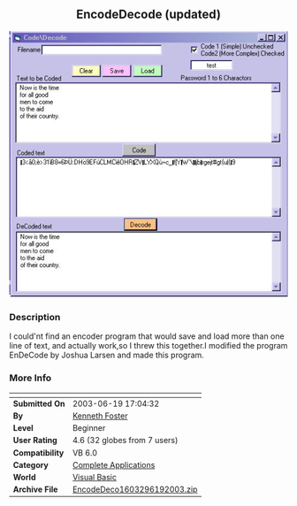 ﻿<div align="center">

## EncodeDecode \(updated\)

<img src="PIC2003619182186129.jpg">
</div>

### Description

I could'nt find an encoder program that would save and load more than one line of text, and actually work,so I threw this together.I modified the program EnDeCode by Joshua Larsen and made this program.
 
### More Info
 


<span>             |<span>
---                |---
**Submitted On**   |2003-06-19 17:04:32
**By**             |[Kenneth Foster](https://github.com/Planet-Source-Code/PSCIndex/blob/master/ByAuthor/kenneth-foster.md)
**Level**          |Beginner
**User Rating**    |4.6 (32 globes from 7 users)
**Compatibility**  |VB 6\.0
**Category**       |[Complete Applications](https://github.com/Planet-Source-Code/PSCIndex/blob/master/ByCategory/complete-applications__1-27.md)
**World**          |[Visual Basic](https://github.com/Planet-Source-Code/PSCIndex/blob/master/ByWorld/visual-basic.md)
**Archive File**   |[EncodeDeco1603296192003\.zip](https://github.com/Planet-Source-Code/kenneth-foster-encodedecode-updated__1-46253/archive/master.zip)








